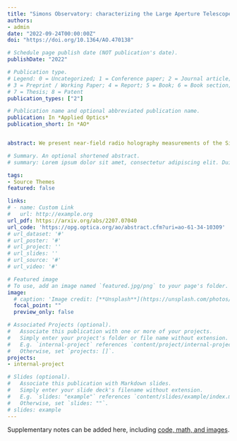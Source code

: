 ```yaml
---
title: "Simons Observatory: characterizing the Large Aperture Telescope Receiver with radio holography"
authors:
- admin
date: "2022-09-24T00:00:00Z"
doi: "https://doi.org/10.1364/AO.470138"

# Schedule page publish date (NOT publication's date).
publishDate: "2022"

# Publication type.
# Legend: 0 = Uncategorized; 1 = Conference paper; 2 = Journal article;
# 3 = Preprint / Working Paper; 4 = Report; 5 = Book; 6 = Book section;
# 7 = Thesis; 8 = Patent
publication_types: ["2"]

# Publication name and optional abbreviated publication name.
publication: In *Applied Optics*
publication_short: In *AO*


abstract: We present near-field radio holography measurements of the Simons Observatory Large Aperture Telescope Receiver optics. These measurements demonstrate that radio holography of complex millimeter-wave optical systems comprising cryogenic lenses, filters, and feed horns can provide detailed characterization of wave propagation before deployment. We used the measured amplitude and phase, at 4 K, of the receiver near-field beam pattern to predict two key performance parameters 1) the amount of scattered light that will spill past the telescope to 300 K and 2) the beam pattern expected from the receiver when fielded on the telescope. These cryogenic measurements informed the removal of a filter, which led to improved optical efficiency and reduced sidelobes at the exit of the receiver. Holography measurements of this system suggest that the spilled power past the telescope mirrors will be less than 1%, and the main beam with its near sidelobes are consistent with the nominal telescope design. This is the first time such parameters have been confirmed in the lab prior to deployment of a new receiver. This approach is broadly applicable to millimeter and submillimeter instruments.

# Summary. An optional shortened abstract.
# summary: Lorem ipsum dolor sit amet, consectetur adipiscing elit. Duis posuere tellus ac convallis placerat. Proin tincidunt magna sed ex sollicitudin condimentum.

tags:
- Source Themes
featured: false

links:
# - name: Custom Link
#   url: http://example.org
url_pdf: https://arxiv.org/abs/2207.07040
url_code: 'https://opg.optica.org/ao/abstract.cfm?uri=ao-61-34-10309'
# url_dataset: '#'
# url_poster: '#'
# url_project: ''
# url_slides: ''
# url_source: '#'
# url_video: '#'

# Featured image
# To use, add an image named `featured.jpg/png` to your page's folder. 
image:
  # caption: 'Image credit: [**Unsplash**](https://unsplash.com/photos/s9CC2SKySJM)'
  focal_point: ""
  preview_only: false

# Associated Projects (optional).
#   Associate this publication with one or more of your projects.
#   Simply enter your project's folder or file name without extension.
#   E.g. `internal-project` references `content/project/internal-project/index.md`.
#   Otherwise, set `projects: []`.
projects:
- internal-project

# Slides (optional).
#   Associate this publication with Markdown slides.
#   Simply enter your slide deck's filename without extension.
#   E.g. `slides: "example"` references `content/slides/example/index.md`.
#   Otherwise, set `slides: ""`.
# slides: example
---
```

<!-- 
{{% callout note %}}
Create your slides in Markdown - click the *Slides* button to check out the example.
{{% /callout %}} -->

Supplementary notes can be added here, including [code, math, and images](https://wowchemy.com/docs/writing-markdown-latex/).
